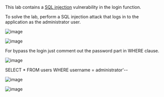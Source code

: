 This lab contains a [SQL injection](https://portswigger.net/web-security/sql-injection) vulnerability in the login function.

To solve the lab, perform a SQL injection attack that logs in to the application as the administrator user.

![image](https://github.com/udayk01/Web-Security/assets/52235763/38d2b5cf-2b35-4ad0-8d8b-902424574bbc)

![image](https://github.com/udayk01/Web-Security/assets/52235763/57c46ab8-1dea-4652-a215-720d4be941e3)

For bypass the login just comment out the password part in WHERE clause.

![image](https://github.com/udayk01/Web-Security/assets/52235763/9f89ce5b-3231-4c42-9dcf-798342b2c4d1)

SELECT * FROM users WHERE username = administrator'--

![image](https://github.com/udayk01/Web-Security/assets/52235763/0e5b3533-64bd-4945-8b08-9c96adbdb3cb)

![image](https://github.com/udayk01/Web-Security/assets/52235763/b536e698-f2a7-4eb9-9e19-db422915fef1)

